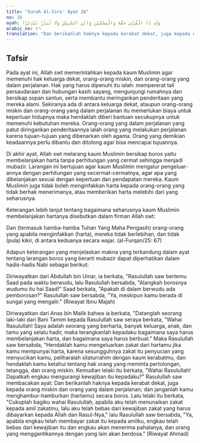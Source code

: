 ```yaml
---
title: "Surah Al-Isra' Ayat 26"
no: 26
ayah: وَاٰتِ ذَا الْقُرْبٰى حَقَّهٗ وَالْمِسْكِيْنَ وَابْنَ السَّبِيْلِ وَلَا تُبَذِّرْ تَبْذِيْرًا 
arabic_no: ٢٦
translation: "Dan berikanlah haknya kepada kerabat dekat, juga kepada orang miskin dan orang yang dalam perjalanan; dan janganlah kamu menghambur-hamburkan (hartamu) secara boros."
---
```


## Tafsir

Pada ayat ini, Allah swt memerintahkan kepada kaum Muslimin agar memenuhi hak keluarga dekat, orang-orang miskin, dan orang-orang yang dalam perjalanan. Hak yang harus dipenuhi itu ialah: mempererat tali persaudaraan dan hubungan kasih sayang, mengunjungi rumahnya dan bersikap sopan santun, serta membantu meringankan penderitaan yang mereka alami. Sekiranya ada di antara keluarga dekat, ataupun orang-orang miskin dan orang-orang yang dalam perjalanan itu memerlukan biaya untuk keperluan hidupnya maka hendaklah diberi bantuan secukupnya untuk memenuhi kebutuhan mereka. Orang-orang yang dalam perjalanan yang patut diringankan penderitaannya ialah orang yang melakukan perjalanan karena tujuan-tujuan yang dibenarkan oleh agama. Orang yang demikian keadaannya perlu dibantu dan ditolong agar bisa mencapai tujuannya.

Di akhir ayat, Allah swt melarang kaum Muslimin bersikap boros yaitu membelanjakan harta tanpa perhitungan yang cermat sehingga menjadi mubazir. Larangan ini bertujuan agar kaum Muslimin mengatur pengeluar-annya dengan perhitungan yang secermat-cermatnya, agar apa yang dibelanjakan sesuai dengan keperluan dan pendapatan mereka. Kaum Muslimin juga tidak boleh menginfakkan harta kepada orang-orang yang tidak berhak menerimanya, atau memberikan harta melebihi dari yang seharusnya.

Keterangan lebih lanjut tentang bagaimana seharusnya kaum Muslimin membelanjakan hartanya disebutkan dalam firman Allah swt:

Dan (termasuk hamba-hamba Tuhan Yang Maha Pengasih) orang-orang yang apabila menginfakkan (harta), mereka tidak berlebihan, dan tidak (pula) kikir, di antara keduanya secara wajar. (al-Furqan/25: 67)

Adapun keterangan yang menjelaskan makna yang terkandung dalam ayat tentang larangan boros yang berarti mubazir dapat diperhatikan dalam hadis-hadis Nabi sebagai berikut:

Diriwayatkan dari Abdullah bin Umar, ia berkata, "Rasulullah saw bertemu Saad pada waktu berwudu, lalu Rasulullah bersabda, "Alangkah borosnya wudumu itu hai Saad!" Saad berkata, "Apakah di dalam berwudu ada pemborosan?" Rasulullah saw bersabda, "Ya, meskipun kamu berada di sungai yang mengalir." (Riwayat Ibnu Majah)

Diriwayatkan dari Anas bin Malik bahwa ia berkata, "Datanglah seorang laki-laki dari Bani Tamim kepada Rasulullah saw seraya berkata, "Wahai Rasulullah! Saya adalah seorang yang berharta, banyak keluarga, anak, dan tamu yang selalu hadir, maka terangkanlah kepadaku bagaimana saya harus membelanjakan harta, dan bagaimana saya harus berbuat." Maka Rasulullah saw bersabda, "Hendaklah kamu mengeluarkan zakat dari hartamu jika kamu mempunyai harta, karena sesungguhnya zakat itu penyucian yang menyucikan kamu, peliharalah silaturrahim dengan kaum kerabatmu, dan hendaklah kamu ketahui tentang hak orang yang meminta pertolongan, tetangga, dan orang miskin. Kemudian lelaki itu berkata, "Wahai Rasulullah! Dapatkah engkau mengurangi kewajiban itu kepadaku?" Rasulullah saw membacakan ayat: Dan berikanlah haknya kepada kerabat dekat, juga kepada orang miskin dan orang yang dalam perjalanan; dan janganlah kamu menghambur-hamburkan (hartamu) secara boros. Lalu lelaki itu berkata, "Cukuplah bagiku wahai Rasulullah, apabila aku telah menunaikan zakat kepada amil zakatmu, lalu aku telah bebas dari kewajiban zakat yang harus dibayarkan kepada Allah dan Rasul-Nya," lalu Rasulullah saw bersabda, "Ya, apabila engkau telah membayar zakat itu kepada amilku, engkau telah bebas dari kewajiban itu dan engkau akan menerima pahalanya, dan orang yang menggantikannya dengan yang lain akan berdosa." (Riwayat Ahmad)